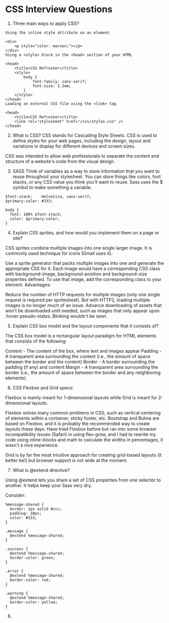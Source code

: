 # CSS Interview Questions

1. Three main ways to apply CSS?
```
Using the inline style attribute on an element

<div>
    <p style="color: maroon;"></p>
</div>
Using a <style> block in the <head> section of your HTML

<head>
    <title>CSS Refresher</title>
    <style>
        body {
            font-family: sans-serif;
            font-size: 1.2em;
        }
    </style>
</head>
Loading an external CSS file using the <link> tag

<head>
    <title>CSS Refresher</title>
    <link rel="stylesheet" href="/css/styles.css" />
</head>
```
2. What is CSS?
CSS stands for Cascading Style Sheets. CSS is used to define styles for your web pages, including the design, layout and variations in display for different devices and screen sizes.

CSS was intended to allow web professionals to separate the content and structure of a website's code from the visual design.

3. SASS 
Think of variables as a way to store information that you want to reuse throughout your stylesheet. You can store things like colors, font stacks, or any CSS value you think you'll want to reuse. Sass uses the $ symbol to make something a variable.
```
$font-stack:    Helvetica, sans-serif;
$primary-color: #333;

body {
  font: 100% $font-stack;
  color: $primary-color;
}
```

4. Explain CSS sprites, and how would you implement them on a page or site?

CSS sprites combine multiple images into one single larger image. It is commonly used technique for icons (Gmail uses it).

Use a sprite generator that packs multiple images into one and generate the appropriate CSS for it.
Each image would have a corresponding CSS class with background-image, background-position and background-size properties defined.
To use that image, add the corresponding class to your element.
Advantages:

Reduce the number of HTTP requests for multiple images (only one single request is required per spritesheet). But with HTTP2, loading multiple images is no longer much of an issue.
Advance downloading of assets that won’t be downloaded until needed, such as images that only appear upon :hover pseudo-states. Blinking wouldn't be seen.

5. Explain CSS box model and the layout components that it consists of?

The CSS box model is a rectangular layout paradigm for HTML elements that consists of the following:

Content - The content of the box, where text and images appear
Padding - A transparent area surrounding the content (i.e., the amount of space between the border and the content)
Border - A border surrounding the padding (if any) and content
Margin - A transparent area surrounding the border (i.e., the amount of space between the border and any neighboring elements)

6. CSS Flexbox and Grid specs:

Flexbox is mainly meant for 1-dimensional layouts while Grid is meant for 2-dimensional layouts.

Flexbox solves many common problems in CSS, such as vertical centering of elements within a container, sticky footer, etc. Bootstrap and Bulma are based on Flexbox, and it is probably the recommended way to create layouts these days. Have tried Flexbox before but ran into some browser incompatibility issues (Safari) in using flex-grow, and I had to rewrite my code using inline-blocks and math to calculate the widths in percentages, it wasn't a nice experience.

Grid is by far the most intuitive approach for creating grid-based layouts (it better be!) but browser support is not wide at the moment.

7. What is @extend directive?

Using @extend lets you share a set of CSS properties from one selector to another. It helps keep your Sass very dry.

Consider:
```
%message-shared {
  border: 1px solid #ccc;
  padding: 10px;
  color: #333;
}

.message {
  @extend %message-shared;
}

.success {
  @extend %message-shared;
  border-color: green;
}

.error {
  @extend %message-shared;
  border-color: red;
}

.warning {
  @extend %message-shared;
  border-color: yellow;
}
```

8. 